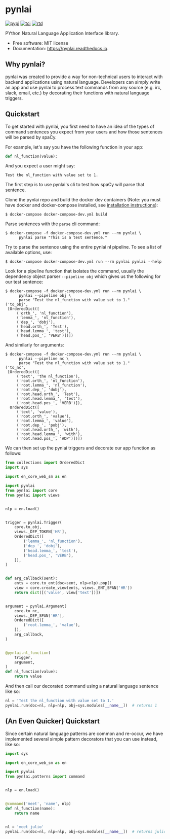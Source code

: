 # pynlai

[![pypi](https://img.shields.io/pypi/v/pynlai.svg)](
https://pypi.python.org/pypi/pynlai)
[![tci](https://img.shields.io/travis/alvarezandmarsal/pynlai.svg)](
https://travis-ci.org/alvarezandmarsal/pynlai)
[![rtd](https://readthedocs.org/projects/pynlai/badge/?version=latest)](
https://pynlai.readthedocs.io/en/latest/?badge=latest)

PYthon Natural Language Application Interface library.

* Free software: MIT license
* Documentation: https://pynlai.readthedocs.io.

## Why pynlai?

pynlai was created to provide a way for non-technical users to interact
with backend applications using natural language.  Developers can simply
write an app and use pynlai to process text commands from any source
(e.g. irc, slack, email, etc.) by decorating their functions with
natural language triggers.

## Quickstart

To get started with pynlai, you first need to have an idea of the types
of command sentences you expect from your users and how those sentences
will be parsed by spaCy.

For example, let's say you have the following function in your app:

```python
def nl_function(value):
```

And you expect a user might say:

```
Test the nl_function with value set to 1.
```

The first step is to use pynlai's cli to test how spaCy will parse that
sentence.

Clone the pynlai repo and build the docker dev containers
(Note: you must have docker and docker-compose installed, see
[installation instructions](https://docs.docker.com/compose/install/)):


```shell
$ docker-compose docker-compose-dev.yml build
```

Parse sentences with the `parse` cli command:

```shell
$ docker-compose -f docker-compose-dev.yml run --rm pynlai \
      pynlai parse "This is a test sentence."
```

Try to parse the sentence using the entire pynlai nl pipeline.  To see a
list of available options, use:

```shell
$ docker-compose docker-compose-dev.yml run --rm pynlai pynlai --help
```

Look for a pipeline function that isolates the command, usually the
dependency object parser `--pipeline obj` which gives us the following
for our test sentence:

```shell
$ docker-compose -f docker-compose-dev.yml run --rm pynlai \
      pynlai --pipeline obj \
      parse "Test the nl_function with value set to 1."
('to_obj',
 [OrderedDict([
     ('orth_', 'nl_function'),
     ('lemma_', 'nl_function'),
     ('dep_', 'dobj'),
     ('head.orth_', 'Test'),
     ('head.lemma_', 'test'),
     ('head.pos_', 'VERB')])])
```

And similarly for arguments:

```shell
$ docker-compose -f docker-compose-dev.yml run --rm pynlai \
      pynlai --pipeline nc \
      parse "Test the nl_function with value set to 1."
('to_nc',
 [OrderedDict([
     ('text', 'the nl_function'),
     ('root.orth_', 'nl_function'),
     ('root.lemma_', 'nl_function'),
     ('root.dep_', 'dobj'),
     ('root.head.orth_', 'Test'),
     ('root.head.lemma_', 'test'),
     ('root.head.pos_', 'VERB')]),
  OrderedDict([
     ('text', 'value'),
     ('root.orth_', 'value'),
     ('root.lemma_', 'value'),
     ('root.dep_', 'pobj'),
     ('root.head.orth_', 'with'),
     ('root.head.lemma_', 'with'),
     ('root.head.pos_', 'ADP')])])
```

We can then set up the pynlai triggers and decorate our app function
as follows:

```python
from collections import OrderedDict
import sys

import en_core_web_sm as en

import pynlai
from pynlai import core
from pynlai import views


nlp = en.load()


trigger = pynlai.Trigger(
    core.to_obj,
    views._DEP_TOKEN['HR'],
    OrderedDict([
        ('lemma_', 'nl_function'),
        ('dep_', 'dobj'),
        ('head.lemma_', 'test'),
        ('head.pos_', 'VERB'),
    ]),
)


def arg_callback(sent):
    ents = core.to_ent(doc=sent, nlp=nlp).pop()
    view = core.create_view(ents, views._ENT_SPAN['HR'])
    return dict([('value', view['text'])])


argument = pynlai.Argument(
    core.to_nc,
    views._DEP_SPAN['HR'],
    OrderedDict([
        ('root.lemma_', 'value'),
    ]),
    arg_callback,
)


@pynlai.nl_function(
    trigger,
    argument,
)
def nl_function(value):
    return value
```

And then call our decorated command using a natural language sentence
like so:

```python
nl = 'Test the nl_function with value set to 1.'
pynlai.run(doc=nl, nlp=nlp, obj=sys.modules[__name__])  # returns 1
```

## (An Even Quicker) Quickstart

Since certain natural language patterns are common and re-occur, we
have implemented several simple pattern decorators that you can use
instead, like so:

```python
import sys

import en_core_web_sm as en

import pynlai
from pynlai.patterns import command


nlp = en.load()


@command('meet', 'name', nlp)
def nl_function(name):
    return name


nl = 'meet julio'
pynlai.run(doc=nl, nlp=nlp, obj=sys.modules[__name__])  # returns julio
```
